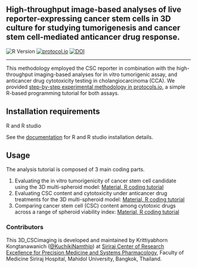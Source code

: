 ## High-throughput image-based analyses of live reporter-expressing cancer stem cells in 3D culture for studying tumorigenesis and cancer stem cell-mediated anticancer drug response. 

![R Version](https://img.shields.io/badge/_4.3.3-blue?logo=R)
[![protocol.io](https://img.shields.io/badge/protocols.io-DOI...-blue?logo=protocols.io)](https://www.protocols.io/private/ECE27AC5049811EFBE540A58A9FEAC02)
[![DOI](https://img.shields.io/badge/DOI-....-orange)](http://dx.doi.org/)

---

This methodology employed the CSC reporter in combination with the high-throughput imaging-based analyses for in vitro tumorigenic assay, and anticancer drug cytotoxicity testing in cholangiocarcinoma (CCA). We provided [step-by-step experimental methodology in protocols.io](https://www.protocols.io/private/ECE27AC5049811EFBE540A58A9FEAC02), a simple R-based programming tutorial for both assays.

## Installation requirements
R and R studio 

See the [documentation](https://rstudio-education.github.io/hopr/starting.html) for R and R studio installation details.

## Usage
The analysis tutorial is composed of 3 main coding parts.
1. Evaluating the in vitro tumorigenicity of cancer stem cell candidate using the 3D multi-spheroid model: [Material, ](https://github.com/KuchikiNamthip/3D_CSCimaging/tree/0ffb0d737fb03d0c062b0704eece000711ecf6ee/1_InVitroTumorigenesis)[R coding tutorial](https://kuchikinamthip.github.io/3D_CSCimaging/1_InVitroTumorigenesis/script/1_InVitroTumorigenesis.html) 
2. Evaluating CSC content and cytotoxicity under anticancer drug treatments for the 3D multi-spheroid model: [Material, ](https://github.com/KuchikiNamthip/3D_CSCimaging/tree/0ffb0d737fb03d0c062b0704eece000711ecf6ee/2_3D-CytotoxicityEvaluation)[R coding tutorial](https://kuchikinamthip.github.io/3D_CSCimaging/2_3D-CytotoxicityEvaluation/script/2_3D_CytotoxicityEvaluation.html) 
3. Comparing cancer stem cell (CSC) content among cytotoxic drugs across a range of spheroid viability index: [Material, ](https://github.com/KuchikiNamthip/3D_CSCimaging/tree/0ffb0d737fb03d0c062b0704eece000711ecf6ee/3_CompareCSCcontent_amongDrugs)[R coding tutorial](https://kuchikinamthip.github.io/3D_CSCimaging/3_CompareCSCcontent_amongDrugs/script/3_CompareCSCcontent_amongDrugs.html) 

### Contributors

This 3D_CSCimaging is developed and maintained by Krittiyabhorn Kongtanawanich ([@KuchikiNamthip](https://github.com/KuchikiNamthip)) at [Siriraj Center of Research Excellence for Precision Medicine and Systems Pharmacology](https://www.sisyspharm.org/), Faculty of Medicine Siriraj Hospital, Mahidol University, Bangkok, Thailand.
